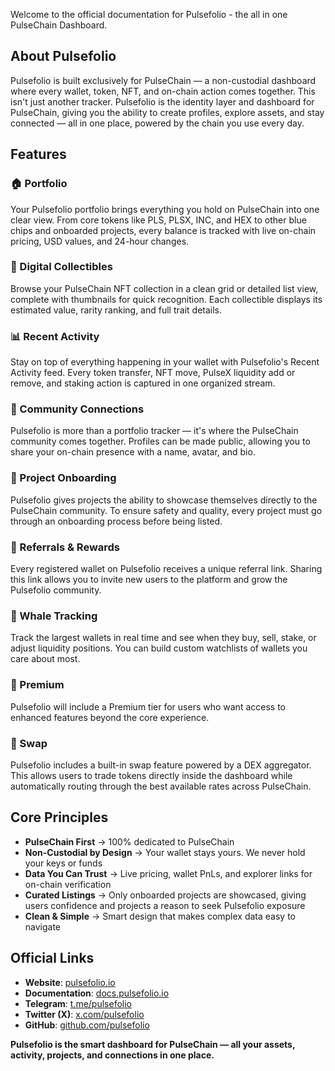 Welcome to the official documentation for Pulsefolio - the all in one PulseChain Dashboard.

## About Pulsefolio

Pulsefolio is built exclusively for PulseChain — a non-custodial dashboard where every wallet, token, NFT, and on-chain action comes together. This isn't just another tracker. Pulsefolio is the identity layer and dashboard for PulseChain, giving you the ability to create profiles, explore assets, and stay connected — all in one place, powered by the chain you use every day.

## Features

### 🏠 Portfolio
Your Pulsefolio portfolio brings everything you hold on PulseChain into one clear view. From core tokens like PLS, PLSX, INC, and HEX to other blue chips and onboarded projects, every balance is tracked with live on-chain pricing, USD values, and 24-hour changes.

### 🎨 Digital Collectibles
Browse your PulseChain NFT collection in a clean grid or detailed list view, complete with thumbnails for quick recognition. Each collectible displays its estimated value, rarity ranking, and full trait details.

### 📊 Recent Activity
Stay on top of everything happening in your wallet with Pulsefolio's Recent Activity feed. Every token transfer, NFT move, PulseX liquidity add or remove, and staking action is captured in one organized stream.

### 👥 Community Connections
Pulsefolio is more than a portfolio tracker — it's where the PulseChain community comes together. Profiles can be made public, allowing you to share your on-chain presence with a name, avatar, and bio.

### 🚀 Project Onboarding
Pulsefolio gives projects the ability to showcase themselves directly to the PulseChain community. To ensure safety and quality, every project must go through an onboarding process before being listed.

### 🎁 Referrals & Rewards
Every registered wallet on Pulsefolio receives a unique referral link. Sharing this link allows you to invite new users to the platform and grow the Pulsefolio community.

### 🐋 Whale Tracking
Track the largest wallets in real time and see when they buy, sell, stake, or adjust liquidity positions. You can build custom watchlists of wallets you care about most.

### 💎 Premium
Pulsefolio will include a Premium tier for users who want access to enhanced features beyond the core experience.

### 🔄 Swap
Pulsefolio includes a built-in swap feature powered by a DEX aggregator. This allows users to trade tokens directly inside the dashboard while automatically routing through the best available rates across PulseChain.

## Core Principles

- **PulseChain First** → 100% dedicated to PulseChain
- **Non-Custodial by Design** → Your wallet stays yours. We never hold your keys or funds
- **Data You Can Trust** → Live pricing, wallet PnLs, and explorer links for on-chain verification
- **Curated Listings** → Only onboarded projects are showcased, giving users confidence and projects a reason to seek Pulsefolio exposure
- **Clean & Simple** → Smart design that makes complex data easy to navigate

## Official Links

- **Website**: [pulsefolio.io](https://pulsefolio.io)
- **Documentation**: [docs.pulsefolio.io](https://docs.pulsefolio.io)
- **Telegram**: [t.me/pulsefolio](https://t.me/pulsefolio)
- **Twitter (X)**: [x.com/pulsefolio](https://x.com/pulsefolio)
- **GitHub**: [github.com/pulsefolio](https://github.com/pulsefolio)

**Pulsefolio is the smart dashboard for PulseChain — all your assets, activity, projects, and connections in one place.**
